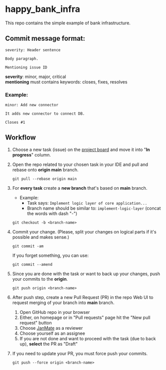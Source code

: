 # happy_bank_infra
This repo contains the simple example of bank infrastructure.

## Commit message format:
```
severity: Header sentence

Body paragraph.

Mentioning issue ID
```
**severity**: minor, major, critical<br>
**mentioning** must contains keywords: closes, fixes, resolves

### Example:
```
minor: Add new connector

It adds new connector to connect DB.

Closes #1
```

## Workflow

1. Choose a new task (issue) on the [project board](https://github.com/users/JanMate/projects/2) and move it into "**In progress**" column.


2. Open the repo related to your chosen task in your IDE and pull and rebase onto **origin main** branch.
   ```shell
   git pull --rebase origin main
   ```

3. For **every task** create a **new branch** that's based on **main** branch.
    - Example:
        - Task says: `Implement logic layer of core application...`
        - Branch name should be similar to: `implement-logic-layer` (concat the words with dash "-")
   ```shell
   git checkout -b <branch-name>
   ```

4. Commit your change. (Please, split your changes on logical parts if it's possible and makes sense.)
   ```shell
   git commit -am 
   ```
   If you forget something, you can use:
   ```shell
   git commit --amend
   ```


7. Since you are done with the task or want to back up your changes, push your commits to the **origin**.
   ```shell
   git push origin <branch-name>
   ```

8. After push step, create a new Pull Request (PR) in the repo Web UI to request merging of your branch into **main** branch.
   1. Open GitHub repo in your browser
   2. Either, on homepage or in "Pull requests" page hit the "New pull request" button
   3. Choose [JanMate](https://github.com/JanMate) as a reviewer
   4. Choose yourself as an assignee
   5. If you are not done and want to proceed with the task (due to back up), **select** the PR as "Draft"


9. If you need to update your PR, you must force push your commits.
   ```shell
   git push --force origin <branch-name>
   ```
